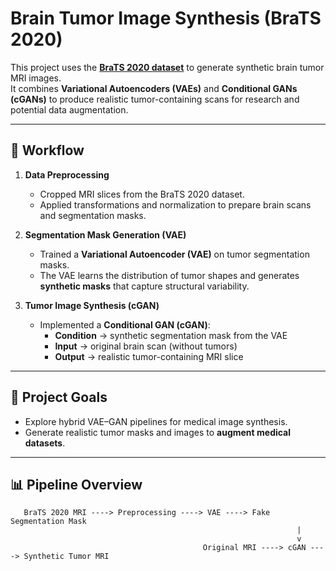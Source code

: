 # Brain Tumor Image Synthesis (BraTS 2020)

This project uses the **[BraTS 2020 dataset]([url](https://www.kaggle.com/datasets/awsaf49/brats20-dataset-training-validation))** to generate synthetic brain tumor MRI images.  
It combines **Variational Autoencoders (VAEs)** and **Conditional GANs (cGANs)** to produce realistic tumor-containing scans for research and potential data augmentation.

---

## 📂 Workflow

1. **Data Preprocessing**
   - Cropped MRI slices from the BraTS 2020 dataset.
   - Applied transformations and normalization to prepare brain scans and segmentation masks.

2. **Segmentation Mask Generation (VAE)**
   - Trained a **Variational Autoencoder (VAE)** on tumor segmentation masks.
   - The VAE learns the distribution of tumor shapes and generates **synthetic masks** that capture structural variability.

3. **Tumor Image Synthesis (cGAN)**
   - Implemented a **Conditional GAN (cGAN)**:
     - **Condition** → synthetic segmentation mask from the VAE  
     - **Input** → original brain scan (without tumors)  
     - **Output** → realistic tumor-containing MRI slice

---

## 🎯 Project Goals
- Explore hybrid VAE–GAN pipelines for medical image synthesis.
- Generate realistic tumor masks and images to **augment medical datasets**.

---

## 📊 Pipeline Overview

```text
   BraTS 2020 MRI ----> Preprocessing ----> VAE ----> Fake Segmentation Mask
                                                                |
                                                                v
                                           Original MRI ----> cGAN ----> Synthetic Tumor MRI


